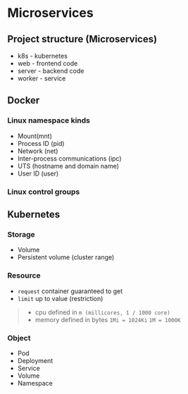 # Microservices

## Project structure (Microservices)

- k8s - kubernetes
- web - frontend code
- server - backend code
- worker - service

## Docker

### Linux namespace kinds

- Mount(mnt)
- Process ID (pid)
- Network (net)
- Inter-process communications (ipc)
- UTS (hostname and domain name)
- User ID (user)

### Linux control groups

## Kubernetes

### Storage

- Volume
- Persistent volume (cluster range)

### Resource

- `request` container guaranteed to get
- `limit` up to value (restriction)

> - cpu defined in `m (millicores, 1 / 1000 core)`
> - memory defined in bytes `1Mi = 1024Ki` `1M = 1000K`

### Object

- Pod
- Deployment
- Service
- Volume
- Namespace
